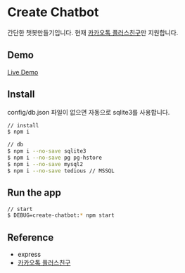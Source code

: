 # Create Chatbot

간단한 챗봇만들기입니다.
현재 [카카오톡 플러스친구](https://github.com/plusfriend/auto_reply)만 지원합니다.

## Demo

[Live Demo](https://pf.kakao.com/_xcwBxnC)

## Install

config/db.json 파일이 없으면 자동으로 sqlite3를 사용합니다.

```bash
// install
$ npm i

// db
$ npm i --no-save sqlite3
$ npm i --no-save pg pg-hstore
$ npm i --no-save mysql2
$ npm i --no-save tedious // MSSQL
```

## Run the app

```bash
// start
$ DEBUG=create-chatbot:* npm start
```

## Reference

- express
- [카카오톡 플러스친구](https://github.com/plusfriend/auto_reply)
